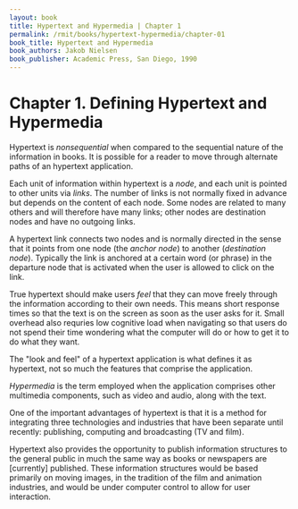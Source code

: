 ```yaml
---
layout: book
title: Hypertext and Hypermedia | Chapter 1
permalink: /rmit/books/hypertext-hypermedia/chapter-01
book_title: Hypertext and Hypermedia
book_authors: Jakob Nielsen
book_publisher: Academic Press, San Diego, 1990
---
```


# Chapter 1. Defining Hypertext and Hypermedia

Hypertext is _nonsequential_ when compared to the sequential nature of the information in books. It is possible for a reader to move through alternate paths of an hypertext application.

Each unit of information within hypertext is a _node_, and each unit is pointed to other units via _links_. The number of links is not normally fixed in advance but depends on the content of each node. Some nodes are related to many others and will therefore have many links; other nodes are destination nodes and have no outgoing links. 

A hypertext link connects two nodes and is normally directed in the sense that it points from one node (the _anchor node_) to another (_destination node_). Typically the link is anchored at a certain word (or phrase) in the departure node that is activated when the user is allowed to click on the link.

True hypertext should make users _feel_ that they can move freely through the information according to their own needs. This means short response times so that the text is on the screen as soon as the user asks for it. Small overhead also requries low cognitive load when navigating so that users do not spend their time wondering what the computer will do or how to get it to do what they want.

The "look and feel" of a hypertext application is what defines it as hypertext, not so much the features that comprise the application.

_Hypermedia_ is the term employed when the application comprises other multimedia components, such as video and audio, along with the text.

One of the important advantages of hypertext is that it is a method for integrating three technologies and industries that have been separate until recently: publishing, computing and broadcasting (TV and film). 

Hypertext also provides the opportunity to publish information structures to the general public in much the same way as books or newspapers are [currently] published. These information structures would be based primarily on moving images, in the tradition of the film and animation industries, and would be under computer control to allow for user interaction.


